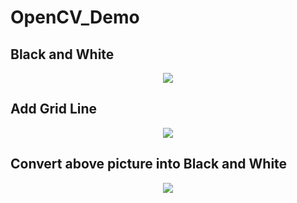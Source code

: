 # OpenCV_Demo

## Black and White

<p align="center">
  <img src="https://user-images.githubusercontent.com/105189621/168529593-dc44b3d8-f862-4f6c-a1a8-c14e3be73750.png">
</p>

## Add Grid Line

<p align="center">
  <img src="https://user-images.githubusercontent.com/105189621/168532933-2e2d0d3c-6068-4878-a1a4-8ecec361ed31.png">
</p>


## Convert above picture into Black and White

<p align="center">
  <img src="https://user-images.githubusercontent.com/105189621/168532972-4c9063c4-4ed7-41fe-ab09-2a175263aa65.png">
</p>
